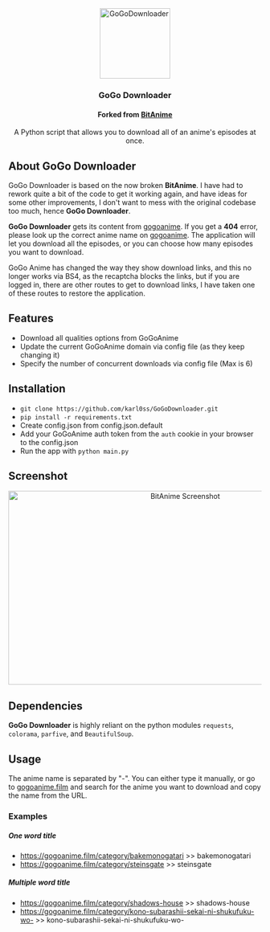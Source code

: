 <div align="center">
  <img
    style="width: 140px; height: 140px"
    src="https://github.com/karl0ss/GoGoDownloader/raw/master/img/gogo_logo.png"
    title="GoGoDownloader"
    alt="GoGoDownloader"
  />
  <h3>GoGo Downloader</h3>
  <h4>Forked from <a href="https://github.com/sh1nobuu/BitAnime">BitAnime</a></h4>
  <p>
    A Python script that allows you to download all of an anime's episodes at once.
  </p>
 
</div>

## About GoGo Downloader

GoGo Downloader is based on the now broken **BitAnime**. I have had to rework quite a bit of the code to get it working again, and have ideas for some other improvements, I don't want to mess with the original codebase too much, hence **GoGo Downloader**.

 **GoGo Downloader** gets its content from [gogoanime](https://gogoanime.film/). If you get a **404** error, please look up the correct anime name on [gogoanime](https://gogoanime.film/). The application will let you download all the episodes, or you can choose how many episodes you want to download.

GoGo Anime has changed the way they show download links, and this no longer works via BS4, as the recaptcha blocks the links, but if you are logged in, there are other routes to get to download links, I have taken one of these routes to restore the application.

## Features

 - Download all qualities options from GoGoAnime
 - Update the current GoGoAnime domain via config file (as they keep changing it)
 - Specify the number of concurrent downloads via config file (Max is 6)

## Installation

 - ```git clone https://github.com/karl0ss/GoGoDownloader.git```
 - ```pip install -r requirements.txt```
 - Create config.json from config.json.default
 - Add your GoGoAnime auth token from the ```auth``` cookie in your browser to the config.json
 - Run the app with ```python main.py```

## Screenshot

<div align="center">
  <img style="height:386px; width:688px;" src="https://github.com/karl0ss/GoGoDownloader/raw/master/img/screenshot.png"
  title="BitAnime in action" alt="BitAnime Screenshot">
</div>

## Dependencies

**GoGo Downloader** is highly reliant on the python modules `requests`, `colorama`, `parfive`, and `BeautifulSoup`.


## Usage

The anime name is separated by "-". You can either type it manually, or go to [gogoanime.film](https://gogoanime.film/) and search for the anime you want to download and copy the name from the URL.

### Examples

##### One word title

- https://gogoanime.film/category/bakemonogatari >> bakemonogatari
- https://gogoanime.film/category/steinsgate >> steinsgate

##### Multiple word title

- https://gogoanime.film/category/shadows-house >> shadows-house
- https://gogoanime.film/category/kono-subarashii-sekai-ni-shukufuku-wo- >> kono-subarashii-sekai-ni-shukufuku-wo-